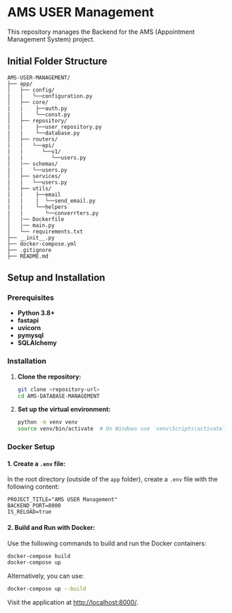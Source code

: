 # AMS USER Management

This repository manages the Backend for the AMS (Appointment Management System) project.

## Initial Folder Structure

```
AMS-USER-MANAGEMENT/
├── app/
│   ├── config/
|   |   └──configuration.py
│   ├── core/
|   |    ├──auth.py
|   |    └──const.py
│   ├── repository/
|   |    ├──user_repository.py
|   |    └──database.py
│   ├── routers/
|   |   └──api/
|   |      └──v1/
|   |         └──users.py
│   |── schemas/
|   |   └──users.py
│   ├── services/
|   |   └──users.py
│   ├── utils/
|   |    ├──email
|   |    |  └──send_email.py
|   |    └──helpers
|   |       └──converrters.py
│   |── Dockerfile
│   |── main.py
│   └── requirements.txt
├── __init__.py
├── docker-compose.yml
├── .gitignore
├── README.md
```

## Setup and Installation

### Prerequisites

- **Python 3.8+**
- **fastapi**
- **uvicorn**
- **pymysql**
- **SQLAlchemy**

### Installation

1. **Clone the repository:**

   ```bash
   git clone <repository-url>
   cd AMS-DATABASE-MANAGEMENT
   ```

2. **Set up the virtual environment:**

   ```bash
   python -m venv venv
   source venv/bin/activate  # On Windows use `venv\Scripts\activate`
   ```

### Docker Setup

#### 1. Create a `.env` file:

In the root directory (outside of the `app` folder), create a `.env` file with the following content:

```env
PROJECT_TITLE="AMS USER Management"
BACKEND_PORT=8000
IS_RELOAD=true
```

#### 2. Build and Run with Docker:

Use the following commands to build and run the Docker containers:

```bash
docker-compose build
docker-compose up
```

Alternatively, you can use:

```bash
docker-compose up --build
```

Visit the application at [http://localhost:8000/](http://localhost:8000/).
